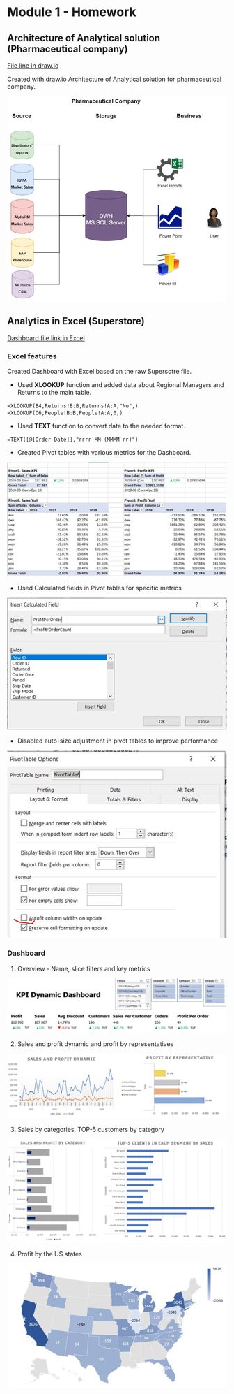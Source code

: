 # Module 1 - Homework

## Architecture of Analytical solution (Pharmaceutical company)

[File line in draw.io](https://github.com/nikita-volynets/Data-learn-homework/blob/fa1775525d017a9bc974455457bf65e0bc965867/Module%201/Ar%D1%81hitecture_Pharma.drawio)

Created with draw.io Architecture of Analytical solution for pharmaceutical company.

![Schema](https://github.com/nikita-volynets/Data-learn-homework/blob/ed9a6955b87b96913e4409e4b978bc22574571df/Module%201/Images/Architecture_Pharma.JPG)

## Analytics in Excel (Superstore)

[Dashboard file link in Excel](https://github.com/nikita-volynets/Data-learn-homework/blob/f080ab1d5acdc44fa0dd994820fb1acf0e49c38c/Module%201/Excel%20Dashboard%20-%20Superstore.xlsx)

### Excel features

Created Dashboard with Excel based on the raw Supersotre file.

+ Used **XLOOKUP** function and added data about Regional Managers and Returns to the main table.
```
=XLOOKUP(B4,Returns!B:B,Returns!A:A,"No",)
=XLOOKUP(O6,People!B:B,People!A:A,0,)
```

+ Used **TEXT** function to convert date to the needed format.

```
=TEXT([@[Order Date]],"гггг-ММ (ММММ гг)")
```

+ Created Pivot tables with various metrics for the Dashboard.

![Pivot](https://github.com/nikita-volynets/Data-learn-homework/blob/ed9a6955b87b96913e4409e4b978bc22574571df/Module%201/Images/Picture_Pivot.JPG)

+ Used Calculated fields in Pivot tables for specific metrics

![Calculated](https://github.com/nikita-volynets/Data-learn-homework/blob/ed9a6955b87b96913e4409e4b978bc22574571df/Module%201/Images/Picture_Calculated_Column.JPG)

+ Disabled auto-size adjustment in pivot tables to improve performance

![Autofit](https://github.com/nikita-volynets/Data-learn-homework/blob/ed9a6955b87b96913e4409e4b978bc22574571df/Module%201/Images/Picture_Autofit.JPG)

### Dashboard

1. Overview - Name, slice filters and key metrics

![Overview](https://github.com/nikita-volynets/Data-learn-homework/blob/ed9a6955b87b96913e4409e4b978bc22574571df/Module%201/Images/Image_Overview.JPG)

2. Sales and profit dynamic and profit by representatives

![Dynamic](https://github.com/nikita-volynets/Data-learn-homework/blob/ed9a6955b87b96913e4409e4b978bc22574571df/Module%201/Images/Image_Dynamic.JPG)

3. Sales by categories, TOP-5 customers by category

![Category](https://github.com/nikita-volynets/Data-learn-homework/blob/ed9a6955b87b96913e4409e4b978bc22574571df/Module%201/Images/Image_Category.JPG)

4. Profit by the US states

![Geo](https://github.com/nikita-volynets/Data-learn-homework/blob/ed9a6955b87b96913e4409e4b978bc22574571df/Module%201/Images/Image_Geo.JPG)

